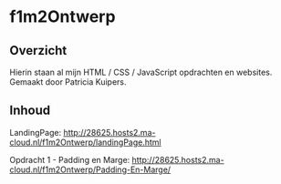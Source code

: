 # f1m2Ontwerp

## Overzicht
Hierin staan al mijn HTML / CSS / JavaScript opdrachten en websites. Gemaakt door Patricia Kuipers.

## Inhoud

LandingPage: http://28625.hosts2.ma-cloud.nl/f1m2Ontwerp/landingPage.html

Opdracht 1 - Padding en Marge: http://28625.hosts2.ma-cloud.nl/f1m2Ontwerp/Padding-En-Marge/
